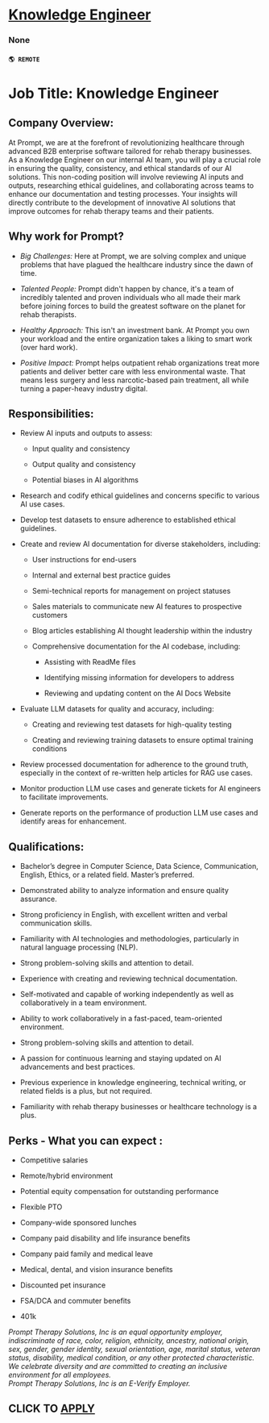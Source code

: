 # [Knowledge Engineer](https://www.remotewlb.com/apply/knowledge-engineer-131190)  
### None  
#### `🌎 REMOTE`  

# Job Title: Knowledge Engineer

##  **Company Overview:**

At Prompt, we are at the forefront of revolutionizing healthcare through advanced B2B enterprise software tailored for rehab therapy businesses. As a Knowledge Engineer on our internal AI team, you will play a crucial role in ensuring the quality, consistency, and ethical standards of our AI solutions. This non-coding position will involve reviewing AI inputs and outputs, researching ethical guidelines, and collaborating across teams to enhance our documentation and testing processes. Your insights will directly contribute to the development of innovative AI solutions that improve outcomes for rehab therapy teams and their patients.

##  **Why work for Prompt?**

  *  _Big Challenges:_ Here at Prompt, we are solving complex and unique problems that have plagued the healthcare industry since the dawn of time.

  *  _Talented People:_ Prompt didn't happen by chance, it's a team of incredibly talented and proven individuals who all made their mark before joining forces to build the greatest software on the planet for rehab therapists.

  *  _Healthy Approach:_ This isn't an investment bank. At Prompt you own your workload and the entire organization takes a liking to smart work (over hard work).

  *  _Positive Impact:_ Prompt helps outpatient rehab organizations treat more patients and deliver better care with less environmental waste. That means less surgery and less narcotic-based pain treatment, all while turning a paper-heavy industry digital. 

## **Responsibilities:**

  * Review AI inputs and outputs to assess:

    * Input quality and consistency

    * Output quality and consistency

    * Potential biases in AI algorithms

  * Research and codify ethical guidelines and concerns specific to various AI use cases.

  * Develop test datasets to ensure adherence to established ethical guidelines.

  * Create and review AI documentation for diverse stakeholders, including:

    * User instructions for end-users

    * Internal and external best practice guides

    * Semi-technical reports for management on project statuses

    * Sales materials to communicate new AI features to prospective customers

    * Blog articles establishing AI thought leadership within the industry

    * Comprehensive documentation for the AI codebase, including:

      * Assisting with ReadMe files

      * Identifying missing information for developers to address

      * Reviewing and updating content on the AI Docs Website

  * Evaluate LLM datasets for quality and accuracy, including:

    * Creating and reviewing test datasets for high-quality testing

    * Creating and reviewing training datasets to ensure optimal training conditions

  * Review processed documentation for adherence to the ground truth, especially in the context of re-written help articles for RAG use cases.

  * Monitor production LLM use cases and generate tickets for AI engineers to facilitate improvements.

  * Generate reports on the performance of production LLM use cases and identify areas for enhancement.

## Qualifications:

  * Bachelor’s degree in Computer Science, Data Science, Communication, English, Ethics, or a related field. Master’s preferred.

  * Demonstrated ability to analyze information and ensure quality assurance.

  * Strong proficiency in English, with excellent written and verbal communication skills.

  * Familiarity with AI technologies and methodologies, particularly in natural language processing (NLP).

  * Strong problem-solving skills and attention to detail.

  * Experience with creating and reviewing technical documentation.

  * Self-motivated and capable of working independently as well as collaboratively in a team environment.

  * Ability to work collaboratively in a fast-paced, team-oriented environment.

  * Strong problem-solving skills and attention to detail.

  * A passion for continuous learning and staying updated on AI advancements and best practices.

  * Previous experience in knowledge engineering, technical writing, or related fields is a plus, but not required.

  * Familiarity with rehab therapy businesses or healthcare technology is a plus.

##  **Perks - What you can expect** :

  * Competitive salaries

  * Remote/hybrid environment

  * Potential equity compensation for outstanding performance

  * Flexible PTO

  * Company-wide sponsored lunches

  * Company paid disability and life insurance benefits

  * Company paid family and medical leave

  * Medical, dental, and vision insurance benefits

  * Discounted pet insurance

  * FSA/DCA and commuter benefits

  * 401k

 _Prompt Therapy Solutions, Inc is an equal opportunity employer, indiscriminate of race, color, religion, ethnicity, ancestry, national origin, sex, gender, gender identity, sexual orientation, age, marital status, veteran status, disability, medical condition, or any other protected characteristic. We celebrate diversity and are committed to creating an inclusive environment for all employees.  
Prompt Therapy Solutions, Inc is an E-Verify Employer._

  
## CLICK TO [APPLY](https://www.remotewlb.com/apply/knowledge-engineer-131190)

